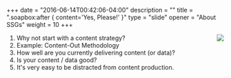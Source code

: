 +++
date = "2016-06-14T00:42:06-04:00"
description = ""
title = ".soapbox:after { content='Yes, Please!' }"
type = "slide"
opener = "About SSGs"
weight = 10
+++

<img src="/assets/img/fail-whale.png" align="right" />
<ol>
  <li>Why not start with a content strategy?</li>
  <li>Example: Content-Out Methodology</li>
  <li>How well are you currently delivering content (or data)?</li>
  <li>Is your content / data good?</li>
  <li>It's very easy to be distracted from content production.</li>
</ol>

